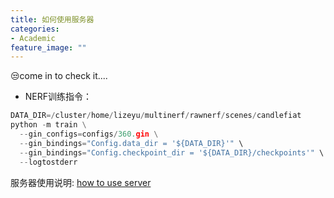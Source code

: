 ```yaml
---
title: 如何使用服务器
categories:
- Academic
feature_image: ""
---
```

😒come in to check it....
<!-- more -->
- NERF训练指令：
```python
DATA_DIR=/cluster/home/lizeyu/multinerf/rawnerf/scenes/candlefiat
python -m train \
  --gin_configs=configs/360.gin \
  --gin_bindings="Config.data_dir = '${DATA_DIR}'" \
  --gin_bindings="Config.checkpoint_dir = '${DATA_DIR}/checkpoints'" \
  --logtostderr

```
服务器使用说明: [how to use server](https://sjtu-icat.github.io/post/21-01-01-server-usage/)
